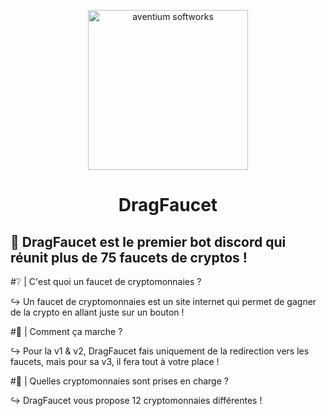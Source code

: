 <p align="center"><img src="https://zupimages.net/up/20/37/3g58.jpg" width="256px" height="256px" alt="aventium softworks"></p>
<h1 align="center">DragFaucet</h1>


## 📀 DragFaucet est le premier bot discord qui réunit plus de 75 faucets de cryptos !

#❔ | C'est quoi un faucet de cryptomonnaies ? 

↪ Un faucet de cryptomonnaies est un site internet qui permet de gagner de la crypto en allant juste sur un bouton !

#🔰 | Comment ça marche ?

↪ Pour la v1 & v2, DragFaucet fais uniquement de la redirection vers les faucets, mais pour sa v3, il fera tout à votre place !

#💱 | Quelles cryptomonnaies sont prises en charge ?

↪ DragFaucet vous propose 12 cryptomonnaies différentes !
